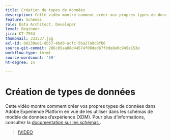 ```yaml
---
title: Création de types de données
description: Cette vidéo montre comment créer vos propres types de données dans Adobe Experience Platform en vue de les utiliser dans les schémas de modèle de données d’expérience (XDM).
feature: Schemas
role: Data Architect, Developer
level: Beginner
jira: KT-7934
thumbnail: 333537.jpg
exl-id: 00239ee1-db57-4bd0-acfc-5ba27a9c8fb6
source-git-commit: 286c85aa88d44574f00ded67f0de8e0c945a153e
workflow-type: tm+mt
source-wordcount: '59'
ht-degree: 1%

---
```


# Création de types de données

Cette vidéo montre comment créer vos propres types de données dans Adobe Experience Platform en vue de les utiliser dans les schémas de modèle de données d’expérience (XDM). Pour plus d’informations, consultez la [ documentation sur les schémas ](https://experienceleague.adobe.com/docs/experience-platform/xdm/home.html?lang=fr).

>[!VIDEO](https://video.tv.adobe.com/v/3413616?learn=on&enablevpops&captions=fre_fr)

